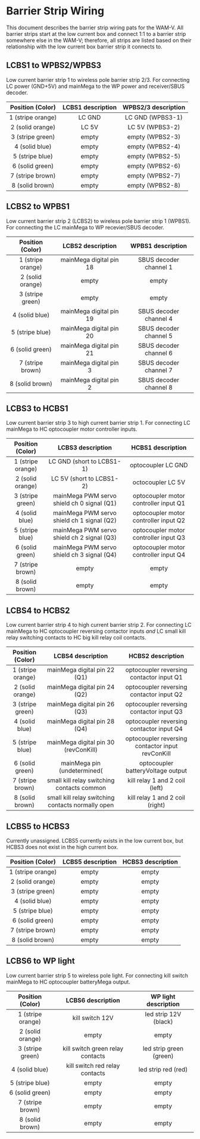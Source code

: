# Barrier Strip Wiring
This document describes the barrier strip wiring pats for the WAM-V.  All barrier strips start at the low current box and connect 1:1 to a barrier strip somewhere else in the WAM-V; therefore, all strips are listed based on their relationship with the low current box barrier strip it connects to.

## LCBS1 to WPBS2/WPBS3
Low current barrier strip 1 to wireless pole barrier strip 2/3.  For connecting LC power (GND+5V) and mainMega to the WP power and receiver/SBUS decoder.

| Position (Color) | LCBS1 description | WPBS2/3 description |
| :---: | :---: | :---: |
| 1 (stripe orange) | LC GND | LC GND (WPBS3-1) | 
| 2 (solid orange) | LC 5V | LC 5V (WPBS3-2) | 
| 3 (stripe green) | empty | empty (WPBS2-3) |
| 4 (solid blue) | empty | empty (WPBS2-4) |
| 5 (stripe blue) | empty | empty (WPBS2-5) |
| 6 (solid green) | empty | empty (WPBS2-6) |
| 7 (stripe brown) | empty | empty (WPBS2-7) |
| 8 (solid brown) | empty | empty (WPBS2-8) |
 
## LCBS2 to WPBS1
Low current barrier strip 2 (LCBS2) to wireless pole barrier strip 1 (WPBS1).  For connecting the LC mainMega to WP recevier/SBUS decoder.

| Position (Color) | LCBS2 description | WPBS1 description |
| :---: | :---: | :---: |
| 1 (stripe orange) | mainMega digital pin 18 | SBUS decoder channel 1 |
| 2 (solid orange) | empty | empty |
| 3 (stripe green) | empty | empty |
| 4 (solid blue) | mainMega digital pin 19 | SBUS decoder channel 4 |
| 5 (stripe blue) | mainMega digital pin 20 | SBUS decoder channel 5 |
| 6 (solid green) | mainMega digital pin 21 | SBUS decoder channel 6 |
| 7 (stripe brown) | mainMega digital pin 3 | SBUS decoder channel 7 |
| 8 (solid brown) | mainMega digital pin 2 | SBUS decoder channel 8 |
 
## LCBS3 to HCBS1
Low current barrier strip 3 to high current barrier strip 1.  For connecting LC mainMega to HC optocoupler motor controller inputs.

| Position (Color) | LCBS3 description | HCBS1 description |
| :---: | :---: | :---: |
| 1 (stripe orange) | LC GND (short to LCBS1-1) | optocoupler LC GND |
| 2 (solid orange) | LC 5V (short to LCBS1-2) | octocoupler LC 5V |
| 3 (stripe green) | mainMega PWM servo shield ch 0 signal (Q1) | optocoupler motor controller input Q1 |
| 4 (solid blue) | mainMega PWM servo shield ch 1 signal (Q2) | optocoupler motor controller input Q2 |
| 5 (stripe blue) | mainMega PWM servo shield ch 2 signal (Q3) | optocoupler motor controller input Q3 |
| 6 (solid green) | mainMega PWM servo shield ch 3 signal (Q4) | optocoupler motor controller input Q4 |
| 7 (stripe brown) | empty | empty |
| 8 (solid brown) | empty | empty |

## LCBS4 to HCBS2
Low current barrier strip 4 to high current barrier strip 2.  For connecting LC mainMega to HC optocoupler reversing contactor inputs _and_ LC small kill relay switching contacts to HC big kill relay coil contacts.

| Position (Color) | LCBS4 description | HCBS2 description |
| :---: | :---: | :---: |
| 1 (stripe orange) | mainMega digital pin 22 (Q1) | optocoupler reversing contactor input Q1 |
| 2 (solid orange) | mainMega digital pin 24 (Q2) | optocoupler reversing contactor input Q2 |
| 3 (stripe green) | mainMega digital pin 26 (Q3) | optocoupler reversing contactor input Q3 |
| 4 (solid blue) | mainMega digital pin 28 (Q4) | optocoupler reversing contactor input Q4 |
| 5 (stripe blue) | mainMega digital pin 30 (revConKill) | optocoupler reversing contactor input revConKill |
| 6 (solid green) | mainMega pin (undetermined( | optocoupler batteryVoltage output |
| 7 (stripe brown) | small kill relay switching contacts common | kill relay 1 and 2 coil (left) |
| 8 (solid brown) | small kill relay switching contacts normally open | kill relay 1 and 2 coil (right) |
 
## LCBS5 to HCBS3
Currently unassigned.  LCBS5 currently exists in the low current box, but HCBS3 does not exist in the high current box.

| Position (Color) | LCBS5 description | HCBS3 description |
| :---: | :---: | :---: |
| 1 (stripe orange) | empty | empty |
| 2 (solid orange) | empty | empty |
| 3 (stripe green) | empty | empty |
| 4 (solid blue) | empty | empty |
| 5 (stripe blue) | empty | empty |
| 6 (solid green) | empty | empty |
| 7 (stripe brown) | empty | empty |
| 8 (solid brown) | empty | empty |

## LCBS6 to WP light
Low current barrier strip 5 to wireless pole light.  For connecting kill switch mainMega to HC optocoupler batteryMega output.

| Position (Color) | LCBS6 description | WP light description |
| :---: | :---: | :---: |
| 1 (stripe orange) | kill switch 12V | led strip 12V (black) |
| 2 (solid orange) | empty | empty |
| 3 (stripe green) | kill switch green relay contacts | led strip green (green) |
| 4 (solid blue) | kill switch red relay contacts | led strip red (red) |
| 5 (stripe blue) | empty | empty |
| 6 (solid green) | empty | empty |
| 7 (stripe brown) | empty | empty |
| 8 (solid brown) | empty | empty |
